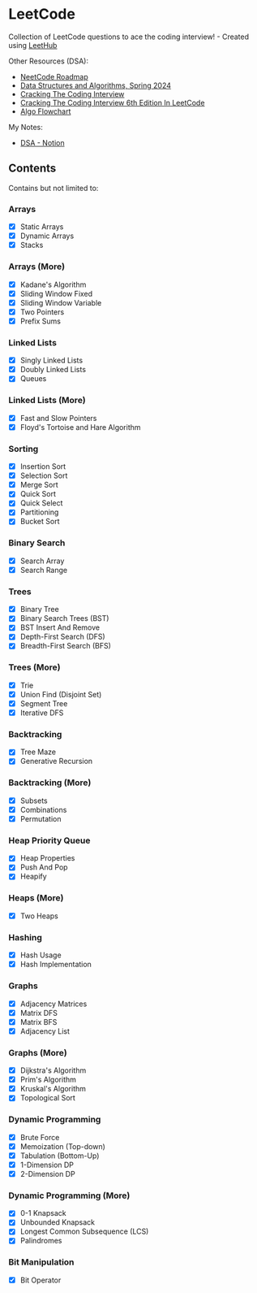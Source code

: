 # LeetCode

Collection of LeetCode questions to ace the coding interview! - Created using [LeetHub](https://github.com/QasimWani/LeetHub)

Other Resources (DSA):

- [NeetCode Roadmap](https://neetcode.io/roadmap)
- [Data Structures and Algorithms, Spring 2024](https://tira.mooc.fi/spring-2024)
- [Cracking The Coding Interview](https://www.crackingthecodinginterview.com)
- [Cracking The Coding Interview 6th Edition In LeetCode](https://leetcode.com/discuss/general-discussion/1152824/cracking)
- [Algo Flowchart](https://algo.monster/flowchart)

My Notes:

- [DSA - Notion](https://www.notion.so/hasferrr/DSA-22c205f933d64882ac25d6199c0300de)

## Contents

Contains but not limited to:

### Arrays

- [x] Static Arrays
- [x] Dynamic Arrays
- [x] Stacks

### Arrays (More)

- [x] Kadane's Algorithm
- [x] Sliding Window Fixed
- [x] Sliding Window Variable
- [x] Two Pointers
- [x] Prefix Sums

### Linked Lists

- [x] Singly Linked Lists
- [x] Doubly Linked Lists
- [x] Queues

### Linked Lists (More)

- [x] Fast and Slow Pointers
- [x] Floyd's Tortoise and Hare Algorithm

### Sorting

- [x] Insertion Sort
- [x] Selection Sort
- [x] Merge Sort
- [x] Quick Sort
- [x] Quick Select
- [x] Partitioning
- [x] Bucket Sort

### Binary Search

- [x] Search Array
- [x] Search Range

### Trees

- [x] Binary Tree
- [x] Binary Search Trees (BST)
- [x] BST Insert And Remove
- [x] Depth-First Search (DFS)
- [x] Breadth-First Search (BFS)

### Trees (More)

- [x] Trie
- [x] Union Find (Disjoint Set)
- [x] Segment Tree
- [x] Iterative DFS

### Backtracking

- [x] Tree Maze
- [x] Generative Recursion

### Backtracking (More)

- [x] Subsets
- [x] Combinations
- [x] Permutation

### Heap Priority Queue

- [x] Heap Properties
- [x] Push And Pop
- [x] Heapify

### Heaps (More)

- [x] Two Heaps

### Hashing

- [x] Hash Usage
- [x] Hash Implementation

### Graphs

- [x] Adjacency Matrices
- [x] Matrix DFS
- [x] Matrix BFS
- [x] Adjacency List

### Graphs (More)

- [x] Dijkstra's Algorithm
- [x] Prim's Algorithm
- [x] Kruskal's Algorithm
- [x] Topological Sort

### Dynamic Programming

- [x] Brute Force
- [x] Memoization (Top-down)
- [x] Tabulation (Bottom-Up)
- [x] 1-Dimension DP
- [x] 2-Dimension DP

### Dynamic Programming (More)

- [x] 0-1 Knapsack
- [x] Unbounded Knapsack
- [x] Longest Common Subsequence (LCS)
- [x] Palindromes

### Bit Manipulation

- [x] Bit Operator
